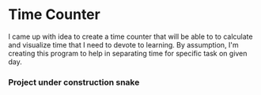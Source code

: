 # Time Counter
I came up with idea to create a time counter that will be able to to calculate and visualize time that I need to devote to learning.
By assumption, I'm creating this program to help in separating time for specific task on given day.

### Project under construction snake
